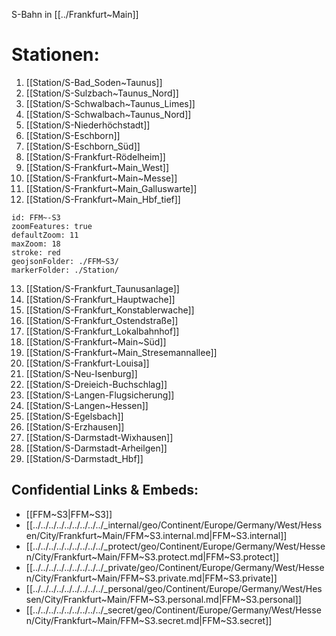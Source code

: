 S-Bahn in [[../Frankfurt~Main]] 

# Stationen:
1) [[Station/S-Bad_Soden~Taunus]] 
2) [[Station/S-Sulzbach~Taunus_Nord]] 
3) [[Station/S-Schwalbach~Taunus_Limes]] 
4) [[Station/S-Schwalbach~Taunus_Nord]] 
5) [[Station/S-Niederhöchstadt]] 
6) [[Station/S-Eschborn]] 
7) [[Station/S-Eschborn_Süd]] 
8) [[Station/S-Frankfurt-Rödelheim]] 
9) [[Station/S-Frankfurt~Main_West]] 
10) [[Station/S-Frankfurt~Main~Messe]] 
11) [[Station/S-Frankfurt~Main_Galluswarte]] 
12) [[Station/S-Frankfurt~Main_Hbf_tief]] 

```leaflet
id: FFM~-S3
zoomFeatures: true 
defaultZoom: 11 
maxZoom: 18
stroke: red
geojsonFolder: ./FFM~S3/
markerFolder: ./Station/
```

13) [[Station/S-Frankfurt_Taunusanlage]] 
14) [[Station/S-Frankfurt_Hauptwache]] 
15) [[Station/S-Frankfurt_Konstablerwache]] 
16) [[Station/S-Frankfurt_Ostendstraße]] 
17) [[Station/S-Frankfurt_Lokalbahnhof]] 
18) [[Station/S-Frankfurt~Main~Süd]] 
19) [[Station/S-Frankfurt~Main_Stresemannallee]] 
20) [[Station/S-Frankfurt-Louisa]] 
21) [[Station/S-Neu-Isenburg]] 
22) [[Station/S-Dreieich-Buchschlag]] 
23) [[Station/S-Langen-Flugsicherung]] 
24) [[Station/S-Langen~Hessen]] 
25) [[Station/S-Egelsbach]] 
26) [[Station/S-Erzhausen]] 
27) [[Station/S-Darmstadt-Wixhausen]] 
28) [[Station/S-Darmstadt-Arheilgen]] 
29) [[Station/S-Darmstadt_Hbf]] 



## Confidential Links & Embeds: 
- [[FFM~S3|FFM~S3]] 
- [[../../../../../../../../../_internal/geo/Continent/Europe/Germany/West/Hessen/City/Frankfurt~Main/FFM~S3.internal.md|FFM~S3.internal]] 
- [[../../../../../../../../../_protect/geo/Continent/Europe/Germany/West/Hessen/City/Frankfurt~Main/FFM~S3.protect.md|FFM~S3.protect]] 
- [[../../../../../../../../../_private/geo/Continent/Europe/Germany/West/Hessen/City/Frankfurt~Main/FFM~S3.private.md|FFM~S3.private]] 
- [[../../../../../../../../../_personal/geo/Continent/Europe/Germany/West/Hessen/City/Frankfurt~Main/FFM~S3.personal.md|FFM~S3.personal]] 
- [[../../../../../../../../../_secret/geo/Continent/Europe/Germany/West/Hessen/City/Frankfurt~Main/FFM~S3.secret.md|FFM~S3.secret]] 
